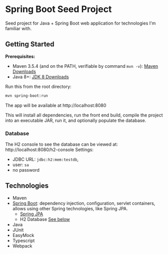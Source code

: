 # Spring Boot Seed Project

Seed project for Java + Spring Boot web application for technologies I'm familiar with.

## Getting Started

**Prerequisites:**

- Maven 3.5.4 (and on the PATH, verifiable by command `mvn -v`): [Maven Downloads](https://maven.apache.org/download.cgi)
- Java 8+: [JDK 8 Downloads](http://www.oracle.com/technetwork/java/javase/downloads/jdk8-downloads-2133151.html) 

Run this from the root directory:
```bash
mvn spring-boot:run
```
The app will be available at http://localhost:8080

This will install all dependencies, run the front end build, compile the project into an executable JAR, run it, and optionally populate the database.

### Database

The H2 console to see the database can be viewed at: http://localhost:8080/h2-console 
Settings:

- JDBC URL: `jdbc:h2:mem:testdb`, 
- user: `sa`
- no password

## Technologies

- Maven
- [Spring Boot](https://spring.io/): dependency injection, configuration, servlet containers, allows using other Spring technologies, like Spring JPA.
  - [Spring JPA](https://projects.spring.io/spring-data-jpa/)
  - H2 Database [See below](#database)
- Java
- JUnit
- EasyMock
- Typescript
- Webpack

